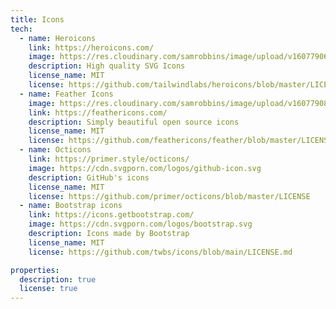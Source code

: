 ```yaml
---
title: Icons
tech:
  - name: Heroicons
    link: https://heroicons.com/
    image: https://res.cloudinary.com/samrobbins/image/upload/v1607790650/shield_agxkus.svg
    description: High quality SVG Icons
    license_name: MIT
    license: https://github.com/tailwindlabs/heroicons/blob/master/LICENSE
  - name: Feather Icons
    image: https://res.cloudinary.com/samrobbins/image/upload/v1607790817/feather_xopiql.svg
    link: https://feathericons.com/
    description: Simply beautiful open source icons
    license_name: MIT
    license: https://github.com/feathericons/feather/blob/master/LICENSE
  - name: Octicons
    link: https://primer.style/octicons/
    image: https://cdn.svgporn.com/logos/github-icon.svg
    description: GitHub's icons
    license_name: MIT
    license: https://github.com/primer/octicons/blob/master/LICENSE
  - name: Bootstrap icons
    link: https://icons.getbootstrap.com/
    image: https://cdn.svgporn.com/logos/bootstrap.svg
    description: Icons made by Bootstrap
    license_name: MIT
    license: https://github.com/twbs/icons/blob/main/LICENSE.md

properties:
  description: true
  license: true
---
```

